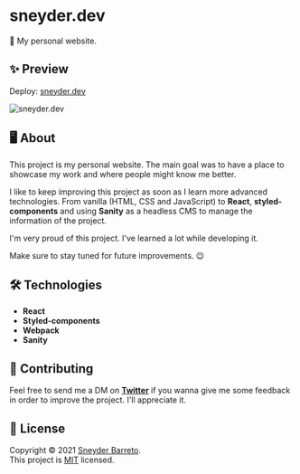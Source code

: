# sneyder.dev

📌 My personal website.

## ✨ Preview

Deploy: [sneyder.dev](https://sneyder.dev)

![sneyder.dev](https://cdn.sanity.io/images/tljndwv6/production/197f9e33048979d2b3caf82a2e41b0e8f88ae468-1000x562.gif)

## 🖥 About

This project is my personal website. The main goal was to have a place to showcase my work and where people might know me better.

I like to keep improving this project as soon as I learn more advanced technologies.
From vanilla (HTML, CSS and JavaScript) to **React**, **styled-components** and using **Sanity** as a headless CMS to manage the information of the project.

I'm very proud of this project. I've learned a lot while developing it.

Make sure to stay tuned for future improvements. 😉

## 🛠 Technologies

- **React**
- **Styled-components**
- **Webpack**
- **Sanity**

## 🤝 Contributing

Feel free to send me a DM on **[Twitter](https://twitter.com/sneyderdev)** if you wanna give me some feedback in order to improve the project. I'll appreciate it.

## 📃 License

Copyright © 2021 [Sneyder Barreto](https://github.com/sneyderdev).<br />
This project is [MIT](https://github.com/sneyderdev/sneyder.dev/blob/master/LICENSE) licensed.
